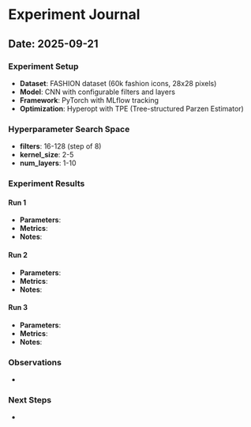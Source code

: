 # Experiment Journal

## Date: 2025-09-21

### Experiment Setup
- **Dataset**: FASHION dataset (60k fashion icons, 28x28 pixels)
- **Model**: CNN with configurable filters and layers
- **Framework**: PyTorch with MLflow tracking
- **Optimization**: Hyperopt with TPE (Tree-structured Parzen Estimator)

### Hyperparameter Search Space
- **filters**: 16-128 (step of 8)
- **kernel_size**: 2-5
- **num_layers**: 1-10

### Experiment Results

#### Run 1
- **Parameters**:
- **Metrics**:
- **Notes**:

#### Run 2
- **Parameters**:
- **Metrics**:
- **Notes**:

#### Run 3
- **Parameters**:
- **Metrics**:
- **Notes**:

### Observations
-

### Next Steps
-